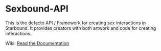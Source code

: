 # Sexbound-API
This is the defacto API / Framework for creating sex interactions in Starbound. It provides creators with both artwork and code for creating interactions.

Wiki: [Read the Documentation](https://github.com/Loxodon/Sexbound-API/wiki)
